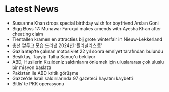 # Latest News
-  Sussanne Khan drops special birthday wish for boyfriend Arslan Goni
-  Bigg Boss 17: Munawar Faruqui makes amends with Ayesha Khan after cheating claim
-  Tientallen kramen en attracties bij grote winterfair in Nieuw-Lekkerland
-  총선 앞두고 모습 드러낸 2024년 ‘폴리널리스트’
-  Gaziantep'te çalınan motosiklet 22 yıl sonra emniyet tarafından bulundu
-  Beşiktaş, Tayyip Talha Sanuç'u bekliyor
-  ABD, Husilerin Kızıldeniz saldırılarını önlemek için uluslararası çok uluslu bir misyon başlattı
-  Pakistan ile ABD kritik görüşme
-  Gazze'de İsrail saldırılarında 97 gazeteci hayatını kaybetti
-  Bitlis'te PKK operasyonu
